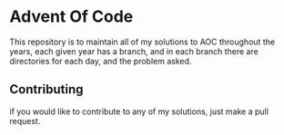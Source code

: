 # Advent Of Code

This repository is to maintain all of my solutions to AOC throughout the years,
each given year has a branch, and in each branch there are directories for each day, and the problem asked.

## Contributing

if you would like to contribute to any of my solutions, just make a pull request. 
